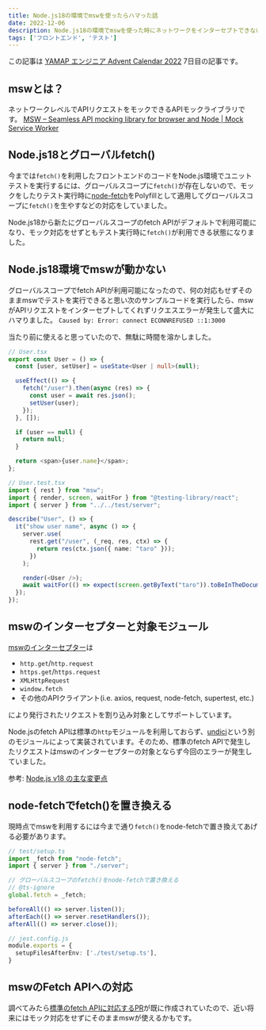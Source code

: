 ```yaml
---
title: Node.js18の環境でmswを使ったらハマった話
date: 2022-12-06
description: Node.js18の環境でmswを使った時にネットワークをインターセプトできない問題にハマった話です
tags: ['フロントエンド', 'テスト']
---
```


この記事は [YAMAP エンジニア Advent Calendar 2022](https://qiita.com/advent-calendar/2022/yamap-engineers) 7日目の記事です。

## mswとは？
ネットワークレベルでAPIリクエストをモックできるAPIモックライブラリです。
[MSW – Seamless API mocking library for browser and Node \| Mock Service Worker](https://mswjs.io/)

## Node.js18とグローバルfetch()
今までは`fetch()`を利用したフロントエンドのコードをNode.js環境でユニットテストを実行するには、グローバルスコープに`fetch()`が存在しないので、モックをしたりテスト実行時に[node-fetch](https://github.com/node-fetch/node-fetch)をPolyfillとして適用してグローバルスコープに`fetch()`を生やすなどの対応をしていました。

Node.js18から新たにグローバルスコープのfetch APIがデフォルトで利用可能になり、モック対応をせずともテスト実行時に`fetch()`が利用できる状態になりました。

## Node.js18環境でmswが動かない
グローバルスコープでfetch APIが利用可能になったので、何の対応もせずそのままmswでテストを実行できると思い次のサンプルコードを実行したら、mswがAPIリクエストをインターセプトしてくれずリクエスエラーが発生して盛大にハマりました。
`Caused by: Error: connect ECONNREFUSED ::1:3000`

当たり前に使えると思っていたので、無駄に時間を溶かしました。

```ts
// User.tsx
export const User = () => {
  const [user, setUser] = useState<User | null>(null);

  useEffect(() => {
    fetch("/user").then(async (res) => {
      const user = await res.json();
      setUser(user);
    });
  }, []);

  if (user == null) {
    return null;
  }

  return <span>{user.name}</span>;
};

// User.test.tsx
import { rest } from "msw";
import { render, screen, waitFor } from "@testing-library/react";
import { server } from "../../test/server";

describe("User", () => {
  it("show user name", async () => {
    server.use(
      rest.get("/user", (_req, res, ctx) => {
        return res(ctx.json({ name: "taro" }));
      })
    );

    render(<User />);
    await waitFor(() => expect(screen.getByText("taro")).toBeInTheDocument());
  });
});
```

## mswのインターセプターと対象モジュール
[mswのインターセプター](https://github.com/mswjs/interceptors)は

- `http.get`/`http.request`
- `https.get`/`https.request`
- `XMLHttpRequest`
- `window.fetch`
- その他のAPIクライアント(i.e. axios, request, node-fetch, supertest, etc.)

により発行されたリクエストを割り込み対象としてサポートしています。

Node.jsのfetch APIは標準の`http`モジュールを利用しておらず、[undici](https://github.com/nodejs/undici)という別のモジュールによって実装されています。そのため、標準のfetch APIで発生したリクエストはmswのインターセプターの対象とならず今回のエラーが発生していました。

参考: [Node.js v18 の主な変更点](https://shisama.hatenablog.com/entry/2022/04/20/011103)

## node-fetchでfetch()を置き換える
現時点でmswを利用するには今まで通り`fetch()`をnode-fetchで置き換えてあげる必要があります。

```ts
// test/setup.ts
import _fetch from "node-fetch";
import { server } from "./server";

// グローバルスコープのfetch()をnode-fetchで置き換える
// @ts-ignore
global.fetch = _fetch;

beforeAll(() => server.listen());
afterEach(() => server.resetHandlers());
afterAll(() => server.close());

// jest.config.js
module.exports = {
  setupFilesAfterEnv: ['./test/setup.ts'], 
}
```

## mswのFetch APIへの対応
調べてみたら[標準のfetch APIに対応するPR](https://github.com/mswjs/interceptors/pull/283)が既に作成されていたので、近い将来にはモック対応をせずにそのままmswが使えるかもです。
